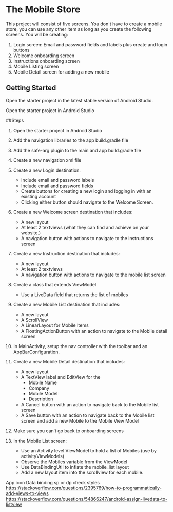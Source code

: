 # The Mobile Store

This project will consist of five screens. You don't have to create a mobile store, you can use any other item as long as you create the following screens. You will be creating:

1. Login screen: Email and password fields and labels plus create and login buttons
2. Welcome onboarding screen
3. Instructions onboarding screen
4. Mobile Listing screen
5. Mobile Detail screen for adding a new mobile

## Getting Started

Open the starter project in the latest stable version of Android Studio.

Open the starter project in Android Studio

##Steps

1. Open the starter project in Android Studio

2. Add the navigation libraries to the app build.gradle file

3. Add the safe-arg plugin to the main and app build.gradle file

4. Create a new navigation xml file

5. Create a new Login destination.

   * Include email and password labels 

   - Include email and password fields
   - Create buttons for creating a new login and logging in with an existing account
   - Clicking either button should navigate to the Welcome Screen.

6. Create a new Welcome screen destination that includes:

   * A new layout
   * At least 2 textviews (what they can find and achieve on your website.)
   * A navigation button with actions to navigate to the instructions screen

7. Create a new Instruction destination that includes:

   * A new layout
   * At least 2 textviews
   * A navigation button with actions to navigate to the mobile list screen

8. Create a class that extends ViewModel

   *  Use a LiveData field that returns the list of mobiles

9. Create a new Mobile List destination that includes:

   * A new layout
   * A ScrollView
   * A LinearLayout for Mobile Items
   * A FloatingActionButton with an action to navigate to the Mobile detail screen

10. In MainActivity, setup the nav controller with the toolbar and an AppBarConfiguration.

11. Create a new Mobile Detail destination that includes:

    * A new layout
    * A TextView label and EditView for the
      * Mobile Name
      * Company
      * Mobile Model
      * Description
    * A Cancel button with an action to navigate back to the Mobile list screen
    * A Save button with an action to navigate back to the Mobile list screen and add a new Mobile to the Mobile View Model

12. Make sure you can’t go back to onboarding screens

13. In the Mobile List screen:

    * Use an Activity level ViewModel to hold a list of Mobiles (use by activityViewModels)
    * Observe the Mobiles variable from the ViewModel
    * Use DataBindingUtil to inflate the mobile_list layout
    * Add a new layout item into the scrollview for each mobile.


App icon
Data binding
sp or dp check styles
https://stackoverflow.com/questions/2395769/how-to-programmatically-add-views-to-views
https://stackoverflow.com/questions/54866247/android-assign-livedata-to-listview